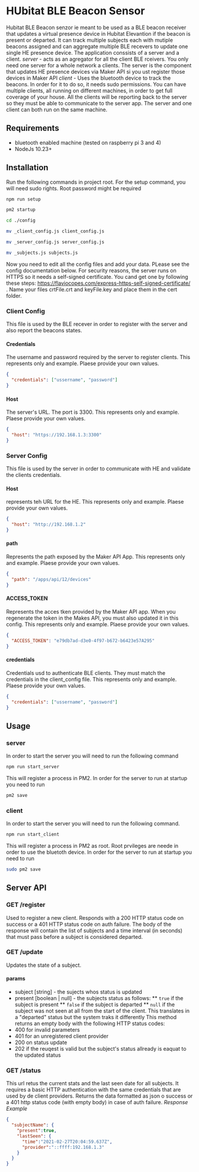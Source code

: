 # HUbitat BLE Beacon Sensor
Hubitat BLE Beacon senzor ie meant to be used as a BLE beacon receiver that updates a virtual presence device in Hubitat Elevantion if the beacon is present or departed.
It can track multiple subjects each with mutiple beacons assigned and can aggregate multiple BLE recevers to update one single HE presence device.
The application conssists of a server and a client.
*server* - acts as an agregator for all the client BLE rceivers. You only need one server for a whole network a clients. The server is the component that updates HE presence devices via Maker API si you ust register those devices in Maker API
*client* - Uses the bluetooth device to track the beacons. In order for it to do so, it needs sudo permissions. You can have multiple clients, all running on different machines, in order to get full coverage of your house. All the clients will be reporting back to the server so they must be able to communicate to the server app.
The server and one client can both run on the same machine.


## Requirements
* bluetooth enabled machine (tested on raspberry pi 3 and 4)
* NodeJs 10.23+

## Installation
Run the following commands in project root. For the setup command, you will need sudo rights. Root password might be required

```bash
npm run setup

pm2 startup

cd ./config

mv _client_config.js client_config.js

mv _server_config.js server_config.js

mv _subjects.js subjects.js
```
Now you need to edit all the config files and add your data. PLease see the config documentation below.
For security reasons, the server runs on HTTPS so it needs a self-signed certificate. You cand get one by following these steps: https://flaviocopes.com/express-https-self-signed-certificate/ . Name your files crtFile.crt and keyFile.key and place them in the cert folder.

### Client Config
This file is used by the BLE recever in order to register with the server and also report the beacons states.
#### Credentials
The username and password required by the server to register clients. This represents only and example. Plaese provide your own values.
```json
{
  "credentials": ["ussername", "password"]
}
```
#### Host
The server's URL. The port is 3300. This represents only and example. Plaese provide your own values.

```json
{
  "host": "https://192.168.1.3:3300"
}
```
### Server Config
This file is used by the server in order to communicate with HE and validate the clients credentials. 
#### Host
represents teh URL for the HE. This represents only and example. Plaese provide your own values.

```json
{
  "host": "http://192.168.1.2"
}
```
#### path
Represents the path exposed by the Maker API App. This represents only and example. Plaese provide your own values.

```json
{
  "path": "/apps/api/12/devices"
}
```
#### ACCESS_TOKEN
Represents the acces tken provided by the Maker API app. When you regenerate the token in the Makes API, you must also updated it in this config. This represents only and example. Plaese provide your own values.
```json
{
  "ACCESS_TOKEN": "e79db7ad-d3e0-4f97-b672-b6423e57A295"
}
```
#### credentials
Credentials usd to authenticate BLE clients. They must match the credentials in the client_config file.  This represents only and example. Plaese provide your own values.
```json
{
  "credentials": ["ussername", "password"]
}
```

## Usage
### server
In order to start the server you will need to run the following command
```bash
npm run start_server
```
This will register a process in PM2. In order for the server to run at startup you need to run
```bash
pm2 save
```

### client
In order to start the server you will need to run the following command.
```bash
npm run start_client
```
This will register a process in PM2 as root. Root prvileges are neede in order to use the bluetoth device. In order for the server to run at startup you need to run
```bash
sudo pm2 save
```
## Server API
### GET /register
Used to register a new client. Responds with a 200 HTTP status code on success or a 401 HTTP status code on auth failure. The body of the response will contain the list of subjects and a time interval (in seconds) that must pass before a subject is considered departed.
### GET /update
Updates the state of a subject.
#### params
* subject [string] - the sujects whos status is updated
* present [boolean | null] - the subjects status as follows:
    ** `true` if the subject is present
    ** `false` if the subject is departed
    ** `null` if the subject was not seen at all from the start of the client. This translates in a "departed" status but the system traks it differently
This method returns an empty body with the following HTTP status codes:
* 400 for invalid parameters
* 401 for an unregistered client provider
* 200 on status update
* 202 if the reuqest is valid but the subject's status allready is eaquat to the updated status
### GET /status
This url retus the current stats and the last seen date for all subjects. It requires a basic HTTP authentication with the same credentials that are used by de client providers.
Returns the data formatted as json o success or a 401 http status code (with empty body) in case of auth failure.
*Response Example*
```json
{
  "subjectName": {
    "present":true,
    "lastSeen": {
      "time":"2021-02-27T20:04:59.637Z",
      "provider":"::ffff:192.168.1.3"
    }
  }
}
```
